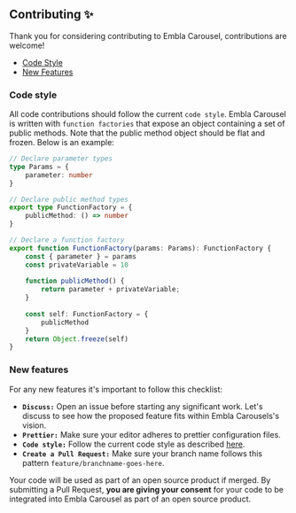 ## Contributing ✨

Thank you for considering contributing to Embla Carousel, contributions are welcome!

- [Code Style](#code-style)
- [New Features](#new-features)

### Code style
All code contributions should follow the current `code style`. Embla Carousel is written with `function factories` that expose an object containing a set of public methods. Note that the public method object should be flat and frozen. Below is an example:

```typescript
// Declare parameter types
type Params = {
    parameter: number
}

// Declare public method types
export type FunctionFactory = {
    publicMethod: () => number
}

// Declare a function factory
export function FunctionFactory(params: Params): FunctionFactory {
    const { parameter } = params
    const privateVariable = 10
    
    function publicMethod() {
        return parameter + privateVariable;
    }
    
    const self: FunctionFactory = {
        publicMethod
    }
    return Object.freeze(self)
}
```

### New features
For any new features it's important to follow this checklist:
- **`Discuss:`** Open an issue before starting any significant work. Let's discuss to see how the proposed feature fits within Embla Carousels's vision.
- **`Prettier:`** Make sure your editor adheres to prettier configuration files.
- **`Code style:`** Follow the current code style as described [here](#code-style).
- **`Create a Pull Request:`** Make sure your branch name follows this pattern `feature/branchname-goes-here`.

Your code will be used as part of an open source product if merged. By submitting a Pull Request, **you are giving your consent** for your code to be integrated into Embla Carousel as part of an open source product. 
